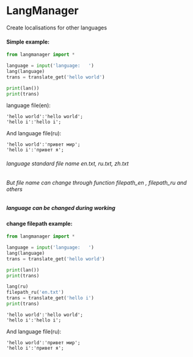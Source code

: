 # LangManager
Create localisations for other languages
#### Simple example:
```python
from langmanager import *

language = input('language:   ')
lang(language)
trans = translate_get('hello world')

print(lan())
print(trans)
```
language file(en):
```
'hello world':'hello world';
'hello i':'hello i';
```
And language file(ru):
```
'hello world':'привет мир';
'hello i':'привет я';
```
###### language standard file name en.txt, ru.txt, zh.txt
###### But file name can change through function filepath_en , filepath_ru and others
##### language can be changed during working
#### change filepath example:
```python
from langmanager import *

language = input('language:   ')
lang(language)
trans = translate_get('hello world')

print(lan())
print(trans)

lang(ru)
filepath_ru('en.txt')
trans = translate_get('hello i')
print(trans)
```
```
'hello world':'hello world';
'hello i':'hello i';
```
And language file(ru):
```
'hello world':'привет мир';
'hello i':'привет я';
```
